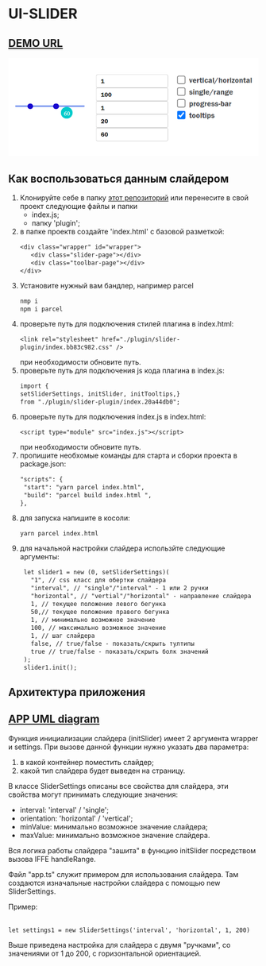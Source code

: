 # UI-SLIDER

## [DEMO URL](https://ukarpenkov.github.io/ui-slider/demo/)

![](https://raw.githubusercontent.com/ukarpenkov/ui-slider/main/src/img/uislider.png)

## Как воспользоваться данным слайдером

1. Клонируйте себе в папку [этот репозиторий](https://github.com/ukarpenkov/get-plugin/tree/main)
   или перенесите в свой проект следующие файлы и папки
   - index.js;
   - папку 'plugin';
2. в папке проектв создайте 'index.html' с базовой разметкой:
   ```
   <div class="wrapper" id="wrapper">
      <div class="slider-page"></div>
      <div class="toolbar-page"></div>
   </div>
   ```
3. Установите нужный вам бандлер, например parcel
   ```
   nmp i
   npm i parcel
   ```
4. проверьте путь для подключения стилей плагина в index.html:
   ```
   <link rel="stylesheet" href="./plugin/slider-plugin/index.bb83c982.css" />
   ```
   при необходимости обновите путь.
5. проверьте путь для подключения js кода плагина в index.js:
   ```
   import {
   setSliderSettings, initSlider, initTooltips,}
   from "./plugin/slider-plugin/index.20a44db0";
   ```
6. проверьте путь для подключения index.js в index.html:
   ```
   <script type="module" src="index.js"></script>
   ```
   при необходимости обновите путь.
7. пропишите необхомые команды для старта и сборки проекта в package.json:
   ```
   "scripts": {
    "start": "yarn parcel index.html",
    "build": "parcel build index.html ",
   },
   ```
8. для запуска напишите в косоли:
   ```
   yarn parcel index.html
   ```
9. для начальной настройки слайдера использйте следующие аргументы:
   ```
    let slider1 = new (0, setSliderSettings)(
      "1", // css класс для обертки слайдера
      "interval", // "single"/"interval" - 1 или 2 ручки
      "horizontal", // "vertial"/"horizontal" - направление слайдера
      1, // текущее положение левого бегунка
      50,// текущее положение правого бегунка
      1, // минимально возможное значение
      100, // максимально возможное значение
      1, // шаг слайдера
      false, // true/false - показать/скрыть тултипы
      true // true/false - показать/скрыть болк значений
    );
    slider1.init();
   ```

## Архитектура приложения

## [APP UML diagram](https://viewer.diagrams.net/index.html?tags=%7B%7D&highlight=0000ff&edit=_blank&layers=1&nav=1#G1Ox9ASGbxKiB7AVY_K0LVlEeC8Fwm2Tb8)

Функция инициализации слайдера (initSlider) имеет 2 аргумента wrapper и settings.
При вызове данной функции нужно указать два параметра:

1. в какой контейнер поместить слайдер;
2. какой тип слайдера будет выведен на страницу.

В классе SliderSettings описаны все свойства для слайдера,
эти свойства могут принимать следующие значения:

- interval: 'interval' / 'single';
- orientation: 'horizontal' / 'vertical';
- minValue: минимально возможное значение слайдера;
- maxValue: минимально возможное значение слайдера.

Вся логика работы слайдера "зашита" в функцию initSlider посредством вызова IFFE handleRange.

Файл "app.ts" служит примером для использования слайдера.
Там создаются изначальные настройки слайдера с помощью
new SliderSettings.

Пример:

```

let settings1 = new SliderSettings('interval', 'horizontal', 1, 200)

```

Выше приведена настройка для слайдера с двумя "ручками", со
значениями от 1 до 200, с горизонтальной ориентацией.

```

```
